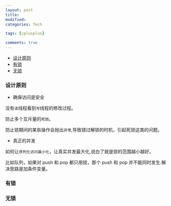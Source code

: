 ```yaml
---
layout: post
title:
modified:
categories: Tech

tags: [cplusplus]

comments: true
---
```


<!-- TOC -->

- [设计原则](#设计原则)
- [有锁](#有锁)
- [无锁](#无锁)

<!-- /TOC -->

### 设计原则

- 确保访问是安全

没有`读`线程看到`写`线程的修改过程。

防止多个互斥量的`死锁`。

防止锁期间的某些操作会抛出`异常`,导致错过解锁的时机，引起死锁这类的问题。

- 真正的并发

如何让`序列化访问最小化`，让真实并发最大化,说白了就是锁的范围越小越好。

比如队列，如果对 push 和 pop 都只用锁，那个 push 和 pop 并不能同时发生.解决思路是加条件变量。

### 有锁

### 无锁
